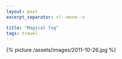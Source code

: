 ```yaml
---
layout: post
excerpt_separator: <!--more-->

title: "Magical fog"
tags: travel
---
```


{% picture /assets/images/2011-10-26.jpg %}
<!--more-->